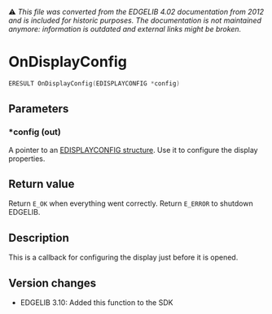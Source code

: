 :warning: _This file was converted from the EDGELIB 4.02 documentation from 2012 and is included for historic purposes. The documentation is not maintained anymore: information is outdated and external links might be broken._

# OnDisplayConfig


```c++
ERESULT OnDisplayConfig(EDISPLAYCONFIG *config)
```

## Parameters
### *config (out)
A pointer to an [EDISPLAYCONFIG structure](ecd_edisplayconfig.md). Use it to configure the display properties.

## Return value
Return `E_OK` when everything went correctly. Return `E_ERROR` to shutdown EDGELIB.

## Description
This is a callback for configuring the display just before it is opened.

## Version changes
- EDGELIB 3.10: Added this function to the SDK

